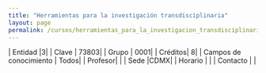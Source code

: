 ```yaml
---
title: "Herramientas para la investigación transdisciplinaria"
layout: page
permalink: /cursos/herramientas_para_la_investigacion_transdisciplinaria_cdmx/
---
```


| Entidad |3|
| Clave | 73803|
| Grupo | 0001|
| Créditos| 8|
| Campos de conocimiento | Todos|
| Profesor| |
| Sede |CDMX|
| Horario | |
| Contacto | |
